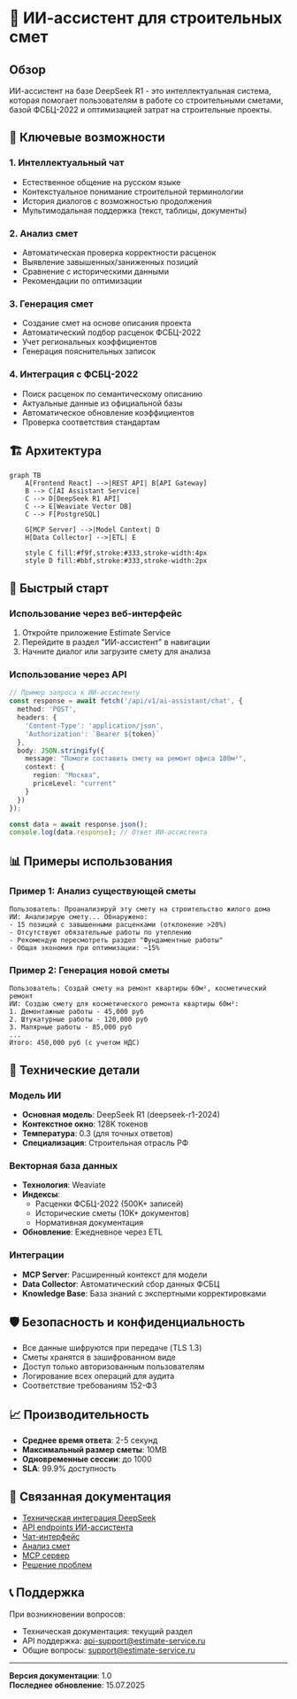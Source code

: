 # 🤖 ИИ-ассистент для строительных смет

## Обзор

ИИ-ассистент на базе DeepSeek R1 - это интеллектуальная система, которая помогает пользователям в работе со строительными сметами, базой ФСБЦ-2022 и оптимизацией затрат на строительные проекты.

## 🌟 Ключевые возможности

### 1. Интеллектуальный чат
- Естественное общение на русском языке
- Контекстуальное понимание строительной терминологии
- История диалогов с возможностью продолжения
- Мультимодальная поддержка (текст, таблицы, документы)

### 2. Анализ смет
- Автоматическая проверка корректности расценок
- Выявление завышенных/заниженных позиций
- Сравнение с историческими данными
- Рекомендации по оптимизации

### 3. Генерация смет
- Создание смет на основе описания проекта
- Автоматический подбор расценок ФСБЦ-2022
- Учет региональных коэффициентов
- Генерация пояснительных записок

### 4. Интеграция с ФСБЦ-2022
- Поиск расценок по семантическому описанию
- Актуальные данные из официальной базы
- Автоматическое обновление коэффициентов
- Проверка соответствия стандартам

## 🏗️ Архитектура

```mermaid
graph TB
    A[Frontend React] -->|REST API| B[API Gateway]
    B --> C[AI Assistant Service]
    C --> D[DeepSeek R1 API]
    C --> E[Weaviate Vector DB]
    C --> F[PostgreSQL]
    
    G[MCP Server] -->|Model Context| D
    H[Data Collector] -->|ETL| E
    
    style C fill:#f9f,stroke:#333,stroke-width:4px
    style D fill:#bbf,stroke:#333,stroke-width:2px
```

## 🚀 Быстрый старт

### Использование через веб-интерфейс

1. Откройте приложение Estimate Service
2. Перейдите в раздел "ИИ-ассистент" в навигации
3. Начните диалог или загрузите смету для анализа

### Использование через API

```typescript
// Пример запроса к ИИ-ассистенту
const response = await fetch('/api/v1/ai-assistant/chat', {
  method: 'POST',
  headers: {
    'Content-Type': 'application/json',
    'Authorization': `Bearer ${token}`
  },
  body: JSON.stringify({
    message: "Помоги составить смету на ремонт офиса 100м²",
    context: {
      region: "Москва",
      priceLevel: "current"
    }
  })
});

const data = await response.json();
console.log(data.response); // Ответ ИИ-ассистента
```

## 📊 Примеры использования

### Пример 1: Анализ существующей сметы
```
Пользователь: Проанализируй эту смету на строительство жилого дома
ИИ: Анализирую смету... Обнаружено:
- 15 позиций с завышенными расценками (отклонение >20%)
- Отсутствуют обязательные работы по утеплению
- Рекомендую пересмотреть раздел "Фундаментные работы"
- Общая экономия при оптимизации: ~15%
```

### Пример 2: Генерация новой сметы
```
Пользователь: Создай смету на ремонт квартиры 60м², косметический ремонт
ИИ: Создаю смету для косметического ремонта квартиры 60м²:
1. Демонтажные работы - 45,000 руб
2. Штукатурные работы - 120,000 руб
3. Малярные работы - 85,000 руб
...
Итого: 450,000 руб (с учетом НДС)
```

## 🔧 Технические детали

### Модель ИИ
- **Основная модель**: DeepSeek R1 (deepseek-r1-2024)
- **Контекстное окно**: 128K токенов
- **Температура**: 0.3 (для точных ответов)
- **Специализация**: Строительная отрасль РФ

### Векторная база данных
- **Технология**: Weaviate
- **Индексы**: 
  - Расценки ФСБЦ-2022 (500K+ записей)
  - Исторические сметы (10K+ документов)
  - Нормативная документация
- **Обновление**: Ежедневное через ETL

### Интеграции
- **MCP Server**: Расширенный контекст для модели
- **Data Collector**: Автоматический сбор данных ФСБЦ
- **Knowledge Base**: База знаний с экспертными корректировками

## 🛡️ Безопасность и конфиденциальность

- Все данные шифруются при передаче (TLS 1.3)
- Сметы хранятся в зашифрованном виде
- Доступ только авторизованным пользователям
- Логирование всех операций для аудита
- Соответствие требованиям 152-ФЗ

## 📈 Производительность

- **Среднее время ответа**: 2-5 секунд
- **Максимальный размер сметы**: 10MB
- **Одновременные сессии**: до 1000
- **SLA**: 99.9% доступность

## 🔗 Связанная документация

- [Техническая интеграция DeepSeek](./deepseek-integration.md)
- [API endpoints ИИ-ассистента](./api-endpoints.md)
- [Чат-интерфейс](./chat-interface.md)
- [Анализ смет](./estimate-analysis.md)
- [MCP сервер](./mcp-server.md)
- [Решение проблем](./troubleshooting.md)

## 📞 Поддержка

При возникновении вопросов:
- Техническая документация: текущий раздел
- API поддержка: api-support@estimate-service.ru
- Общие вопросы: support@estimate-service.ru

---

**Версия документации**: 1.0  
**Последнее обновление**: 15.07.2025
